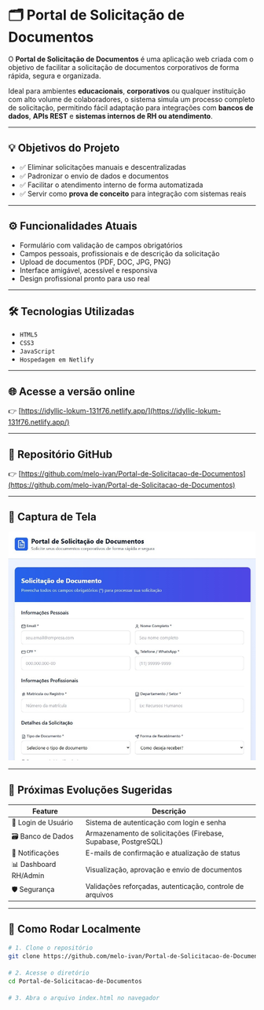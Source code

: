 # 🗂️ Portal de Solicitação de Documentos

O **Portal de Solicitação de Documentos** é uma aplicação web criada com o objetivo de facilitar a solicitação de documentos corporativos de forma rápida, segura e organizada.

Ideal para ambientes **educacionais**, **corporativos** ou qualquer instituição com alto volume de colaboradores, o sistema simula um processo completo de solicitação, permitindo fácil adaptação para integrações com **bancos de dados**, **APIs REST** e **sistemas internos de RH ou atendimento**.

---

## 💡 Objetivos do Projeto

- ✅ Eliminar solicitações manuais e descentralizadas  
- ✅ Padronizar o envio de dados e documentos  
- ✅ Facilitar o atendimento interno de forma automatizada  
- ✅ Servir como **prova de conceito** para integração com sistemas reais  

---

## ⚙️ Funcionalidades Atuais

- Formulário com validação de campos obrigatórios  
- Campos pessoais, profissionais e de descrição da solicitação  
- Upload de documentos (PDF, DOC, JPG, PNG)  
- Interface amigável, acessível e responsiva  
- Design profissional pronto para uso real  

---

## 🛠️ Tecnologias Utilizadas

- `HTML5`  
- `CSS3`  
- `JavaScript`  
- `Hospedagem em Netlify`  

---

## 🌐 Acesse a versão online

👉 [https://idyllic-lokum-131f76.netlify.app/](https://idyllic-lokum-131f76.netlify.app/)

---

## 🔗 Repositório GitHub

👉 [https://github.com/melo-ivan/Portal-de-Solicitacao-de-Documentos](https://github.com/melo-ivan/Portal-de-Solicitacao-de-Documentos)

---

## 📸 Captura de Tela

![Tela inicial do sistema](https://github.com/melo-ivan/Portal-de-Solicita-o-de-Documentos/blob/main/Portal%20de%20Solicita%C3%A7%C3%A3o.jpg)

---

## 🚀 Próximas Evoluções Sugeridas

| Feature               | Descrição |
|-----------------------|-----------|
| 🔐 Login de Usuário   | Sistema de autenticação com login e senha |
| 🗃️ Banco de Dados     | Armazenamento de solicitações (Firebase, Supabase, PostgreSQL) |
| 📧 Notificações       | E-mails de confirmação e atualização de status |
| 📊 Dashboard RH/Admin | Visualização, aprovação e envio de documentos |
| 🛡️ Segurança          | Validações reforçadas, autenticação, controle de arquivos |

---

## 📁 Como Rodar Localmente

```bash
# 1. Clone o repositório
git clone https://github.com/melo-ivan/Portal-de-Solicitacao-de-Documentos.git

# 2. Acesse o diretório
cd Portal-de-Solicitacao-de-Documentos

# 3. Abra o arquivo index.html no navegador
